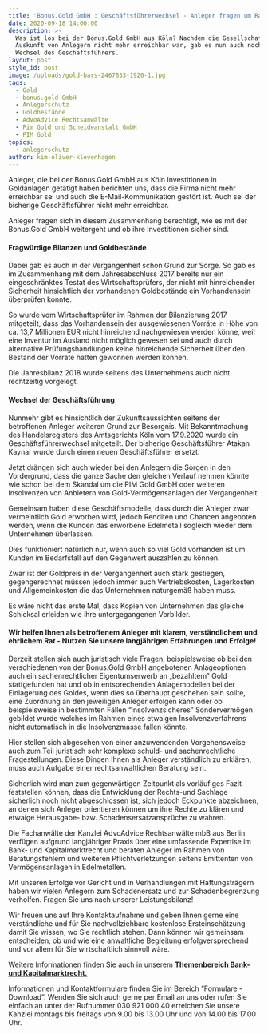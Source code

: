 ```yaml
---
title: 'Bonus.Gold GmbH : Geschäftsführerwechsel - Anleger fragen um Rat'
date: 2020-09-18 14:00:00
description: >-
  Was ist los bei der Bonus.Gold GmbH aus Köln? Nachdem die Gesellschaft nach
  Auskunft von Anlegern nicht mehr erreichbar war, gab es nun auch noch einen
  Wechsel des Geschäftsführers.
layout: post
style_id: post
image: /uploads/gold-bars-2467833-1920-1.jpg
tags:
  - Gold
  - bonus.gold GmbH
  - Anlegerschutz
  - Goldbestände
  - AdvoAdvice Rechtsanwälte
  - Pim Gold und Scheideanstalt GmbH
  - PIM Gold
topics:
  - anlegerschutz
author: kim-oliver-klevenhagen
---
```


Anleger, die bei der Bonus.Gold GmbH aus Köln Investitionen in Goldanlagen getätigt haben berichten uns, dass die Firma nicht mehr erreichbar sei und auch die E-Mail-Kommunikation gestört ist. Auch sei der bisherige Geschäftsführer nicht mehr erreichbar.

Anleger fragen sich in diesem Zusammenhang berechtigt, wie es mit der Bonus.Gold GmbH weitergeht und ob ihre Investitionen sicher sind.

#### Fragwürdige Bilanzen und Goldbestände

Dabei gab es auch in der Vergangenheit schon Grund zur Sorge. So gab es im Zusammenhang mit dem Jahresabschluss 2017 bereits nur ein eingeschränktes Testat des Wirtschaftsprüfers, der nicht mit hinreichender Sicherheit hinsichtlich der vorhandenen Goldbestände ein Vorhandensein überprüfen konnte.

So wurde vom Wirtschaftsprüfer im Rahmen der Bilanzierung 2017 mitgeteilt, dass das Vorhandensein der ausgewiesenen Vorräte in Höhe von ca. 13,7 Millionen EUR nicht hinreichend nachgewiesen werden könne, weil eine Inventur im Ausland nicht möglich gewesen sei und auch durch alternative Prüfungshandlungen keine hinreichende Sicherheit über den Bestand der Vorräte hätten gewonnen werden können.

Die Jahresbilanz 2018 wurde seitens des Unternehmens auch nicht rechtzeitig vorgelegt.

#### Wechsel der Geschäftsführung

Nunmehr gibt es hinsichtlich der Zukunftsaussichten seitens der betroffenen Anleger weiteren Grund zur Besorgnis. Mit Bekanntmachung des Handelsregisters des Amtsgerichts Köln vom 17.9.2020 wurde ein Geschäftsführerwechsel mitgeteilt. Der bisherige Geschäftsführer Atakan Kaynar wurde durch einen neuen Geschäftsführer ersetzt.

Jetzt drängen sich auch wieder bei den Anlegern die Sorgen in den Vordergrund, dass die ganze Sache den gleichen Verlauf nehmen könnte wie schon bei dem Skandal um die PIM Gold GmbH oder weiteren Insolvenzen von Anbietern von Gold-Vermögensanlagen der Vergangenheit.

Gemeinsam haben diese Geschäftsmodelle, dass durch die Anleger zwar vermeintlich Gold erworben wird, jedoch Renditen und Chancen angeboten werden, wenn die Kunden das erworbene Edelmetall sogleich wieder dem Unternehmen überlassen.

Dies funktioniert natürlich nur, wenn auch so viel Gold vorhanden ist um Kunden im Bedarfsfall auf den Gegenwert auszahlen zu können.

Zwar ist der Goldpreis in der Vergangenheit auch stark gestiegen, gegengerechnet müssen jedoch immer auch Vertriebskosten, Lagerkosten und Allgemeinkosten die das Unternehmen naturgemä&szlig; haben muss.

Es wäre nicht das erste Mal, dass Kopien von Unternehmen das gleiche Schicksal erleiden wie ihre untergegangenen Vorbilder.

#### Wir helfen Ihnen als betroffenem Anleger mit klarem, verständlichem und ehrlichem Rat - Nutzen Sie unsere langjährigen Erfahrungen und Erfolge\!

Derzeit stellen sich auch juristisch viele Fragen, beispielsweise ob bei den verschiedenen von der Bonus.Gold GmbH angebotenen Anlageoptionen auch ein sachenrechtlicher Eigentumserwerb an „bezahltem” Gold stattgefunden hat und ob in entsprechenden Anlagemodellen bei der Einlagerung des Goldes, wenn dies so überhaupt geschehen sein sollte, eine Zuordnung an den jeweiligen Anleger erfolgen kann oder ob beispielsweise in bestimmten Fällen “insolvenzsicheres” Sondervermögen gebildet wurde welches im Rahmen eines etwaigen Insolvenzverfahrens nicht automatisch in die Insolvenzmasse fallen könnte.&nbsp;

Hier stellen sich abgesehen von einer anzuwendenden Vorgehensweise auch zum Teil juristisch sehr komplexe schuld- und sachenrechtliche Fragestellungen. Diese Dingen Ihnen als Anleger verständlich zu erklären, muss auch Aufgabe einer rechtsanwaltlichen Beratung sein.

Sicherlich wird man zum gegenwärtigen Zeitpunkt als vorläufiges Fazit feststellen können, dass die Entwicklung der Rechts-und Sachlage sicherlich noch nicht abgeschlossen ist, sich jedoch Eckpunkte abzeichnen, an denen sich Anleger orientieren können um ihre Rechte zu klären und etwaige Herausgabe- bzw. Schadensersatzansprüche zu wahren.

Die Fachanwälte der Kanzlei AdvoAdvice Rechtsanwälte mbB aus Berlin verfügen aufgrund langjähriger Praxis über eine umfassende Expertise im Bank- und Kapitalmarktrecht und beraten Anleger im Rahmen von Beratungsfehlern und weiteren Pflichtverletzungen seitens Emittenten von Vermögensanlagen in Edelmetallen.&nbsp;

Mit unseren Erfolge vor Gericht und in Verhandlungen mit Haftungsträgern haben wir vielen Anlegern zum Schadenersatz und zur Schadenbegrenzung verholfen. Fragen Sie uns nach unserer Leistungsbilanz\!

Wir freuen uns auf Ihre Kontaktaufnahme und geben Ihnen gerne eine verständliche und für Sie nachvollziehbare kostenlose Ersteinschätzung damit Sie wissen, wo Sie rechtlich stehen. Dann können wir gemeinsam entscheiden, ob und wie eine anwaltliche Begleitung erfolgversprechend und vor allem für Sie wirtschaftlich sinnvoll wäre.

Weitere Informationen finden Sie auch in unserem&nbsp;[**Themenbereich Bank- und Kapitalmarktrecht.**](https://advoadvice.de/themen/bank-und-kapitalmarkt/)

Informationen und Kontaktformulare finden Sie im Bereich ”Formulare - Download”. Wenden Sie sich auch gerne per Email an uns oder rufen Sie einfach an unter der Rufnummer 030 921 000 40 erreichen Sie unsere Kanzlei montags bis freitags von 9.00 bis 13.00 Uhr und von 14.00 bis 17.00 Uhr.&nbsp;